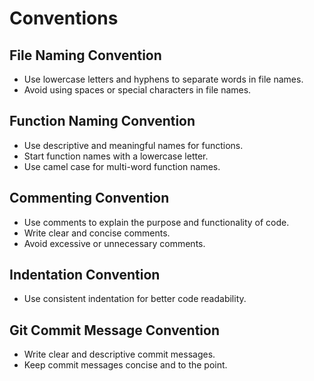 # Conventions

## File Naming Convention
- Use lowercase letters and hyphens to separate words in file names.
- Avoid using spaces or special characters in file names.

## Function Naming Convention
- Use descriptive and meaningful names for functions.
- Start function names with a lowercase letter.
- Use camel case for multi-word function names.

## Commenting Convention
- Use comments to explain the purpose and functionality of code.
- Write clear and concise comments.
- Avoid excessive or unnecessary comments.

## Indentation Convention
- Use consistent indentation for better code readability.

## Git Commit Message Convention
- Write clear and descriptive commit messages.
- Keep commit messages concise and to the point.
